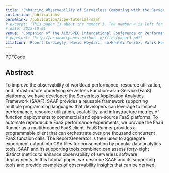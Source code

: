 ```yaml
---
title: "Enhancing Observability of Serverless Computing with the Serverless Application Analytics Framework"
collection: publications
permalink: /publication/icpe-tutorial-saaf
# excerpt: 'This paper is about the number 3. The number 4 is left for future work.'
# date: 2015-10-01
venue: 'Companion of the ACM/SPEC International Conference on Performance Engineering (ICPE 2021)'
# paperurl: 'http://academicpages.github.io/files/paper3.pdf'
citation: 'Robert Cordingly, Navid Heydari, <b>Hanfei Yu</b>, Varik Hoang, Zohreh Sadeghi, Wes Lloyd'
---
```


[PDF](https://dl.acm.org/doi/abs/10.1145/3447545.3451173)[Code](https://github.com/wlloyduw/SAAF)

## Abstract

To improve the observability of workload performance, resource utilization, and infrastructure underlying serverless Function-as-a-Service (FaaS) platforms, we have developed the Serverless Application Analytics Framework (SAAF). SAAF provides a reusable framework supporting multiple programming languages that developers can leverage to inspect performance, resource utilization, scalability, and infrastructure metrics of function deployments to commercial and open-source FaaS platforms. To automate reproducible FaaS performance experiments, we provide the FaaS Runner as a multithreaded FaaS client. FaaS Runner provides a programmable client that can orchestrate over one thousand concurrent FaaS function calls. The ReportGenerator is then used to aggregate experiment output into CSV files for consumption by popular data analytics tools. SAAF and its supporting tools combined can assess forty-eight distinct metrics to enhance observability of serverless software deployments. In this tutorial paper, we describe SAAF and its supporting tools and provide examples of observability insights that can be derived.
